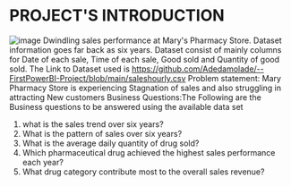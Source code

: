 # PROJECT'S INTRODUCTION
![image](https://github.com/Adedamolade/--FirstPowerBI-Project/assets/136019945/9ae47f2d-18b9-4885-b00d-8d4541e6289e)
Dwindling sales performance at Mary's Pharmacy Store. Dataset information goes far back as six years. Dataset consist of mainly columns for Date of each sale, Time of each sale, Good sold and Quantity of good sold. The Link to Dataset used is https://github.com/Adedamolade/--FirstPowerBI-Project/blob/main/saleshourly.csv
Problem statement: Mary Pharmacy Store is experiencing Stagnation of sales and also struggling in attracting New customers
Business Questions:The Following are the Business questions to be answered using the available data set
1. what is the sales trend over six years?
2. What is the pattern of sales over six years?
3. What is the average daily quantity of drug sold?
4. Which pharmaceutical drug achieved the highest sales performance each year?
5. What drug category contribute most to the overall sales revenue? 
